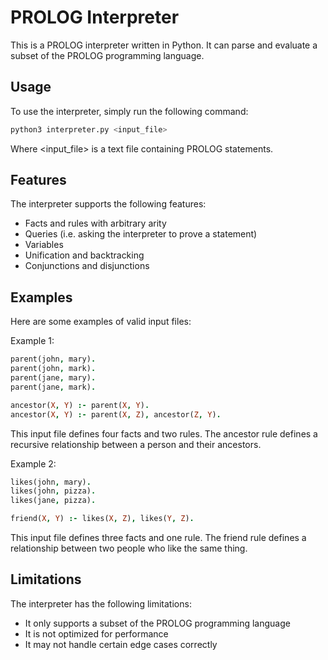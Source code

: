 # PROLOG Interpreter

This is a PROLOG interpreter written in Python. It can parse and evaluate a subset of the PROLOG programming language.

## Usage

To use the interpreter, simply run the following command:

```python
python3 interpreter.py <input_file>
```

Where <input_file> is a text file containing PROLOG statements.

## Features

The interpreter supports the following features:

* Facts and rules with arbitrary arity
* Queries (i.e. asking the interpreter to prove a statement)
* Variables
* Unification and backtracking
* Conjunctions and disjunctions

## Examples

Here are some examples of valid input files:

Example 1:

```prolog
parent(john, mary).
parent(john, mark).
parent(jane, mary).
parent(jane, mark).

ancestor(X, Y) :- parent(X, Y).
ancestor(X, Y) :- parent(X, Z), ancestor(Z, Y).
```

This input file defines four facts and two rules. The ancestor rule defines a recursive relationship between a person and their ancestors.

Example 2:

```prolog
likes(john, mary).
likes(john, pizza).
likes(jane, pizza).

friend(X, Y) :- likes(X, Z), likes(Y, Z).
```

This input file defines three facts and one rule. The friend rule defines a relationship between two people who like the same thing.

## Limitations

The interpreter has the following limitations:

* It only supports a subset of the PROLOG programming language
* It is not optimized for performance
* It may not handle certain edge cases correctly
